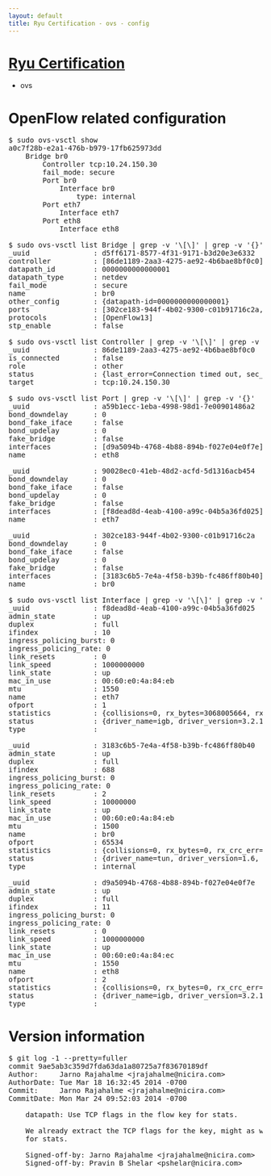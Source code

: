 ```yaml
---
layout: default
title: Ryu Certification - ovs - config
---
```

# [Ryu Certification](http://osrg.github.io/ryu/certification.html)
* ovs 

# OpenFlow related configuration
<pre>
$ sudo ovs-vsctl show
a0c7f28b-e2a1-476b-b979-17fb625973dd
    Bridge br0
        Controller tcp:10.24.150.30
        fail_mode: secure
        Port br0
            Interface br0
                type: internal
        Port eth7
            Interface eth7
        Port eth8
            Interface eth8

$ sudo ovs-vsctl list Bridge | grep -v '\[\]' | grep -v '{}'
_uuid               : d5ff6171-8577-4f31-9171-b3d20e3e6332
controller          : [86de1189-2aa3-4275-ae92-4b6bae8bf0c0]
datapath_id         : 0000000000000001
datapath_type       : netdev
fail_mode           : secure
name                : br0
other_config        : {datapath-id=0000000000000001}
ports               : [302ce183-944f-4b02-9300-c01b91716c2a, 90028ec0-41eb-48d2-acfd-5d1316acb454, a59b1ecc-1eba-4998-98d1-7e00901486a2]
protocols           : [OpenFlow13]
stp_enable          : false

$ sudo ovs-vsctl list Controller | grep -v '\[\]' | grep -v '{}'
_uuid               : 86de1189-2aa3-4275-ae92-4b6bae8bf0c0
is_connected        : false
role                : other
status              : {last_error=Connection timed out, sec_since_disconnect=2, state=CONNECTING}
target              : tcp:10.24.150.30

$ sudo ovs-vsctl list Port | grep -v '\[\]' | grep -v '{}'
_uuid               : a59b1ecc-1eba-4998-98d1-7e00901486a2
bond_downdelay      : 0
bond_fake_iface     : false
bond_updelay        : 0
fake_bridge         : false
interfaces          : [d9a5094b-4768-4b88-894b-f027e04e0f7e]
name                : eth8

_uuid               : 90028ec0-41eb-48d2-acfd-5d1316acb454
bond_downdelay      : 0
bond_fake_iface     : false
bond_updelay        : 0
fake_bridge         : false
interfaces          : [f8dead8d-4eab-4100-a99c-04b5a36fd025]
name                : eth7

_uuid               : 302ce183-944f-4b02-9300-c01b91716c2a
bond_downdelay      : 0
bond_fake_iface     : false
bond_updelay        : 0
fake_bridge         : false
interfaces          : [3183c6b5-7e4a-4f58-b39b-fc486ff80b40]
name                : br0

$ sudo ovs-vsctl list Interface | grep -v '\[\]' | grep -v '{}'
_uuid               : f8dead8d-4eab-4100-a99c-04b5a36fd025
admin_state         : up
duplex              : full
ifindex             : 10
ingress_policing_burst: 0
ingress_policing_rate: 0
link_resets         : 0
link_speed          : 1000000000
link_state          : up
mac_in_use          : 00:60:e0:4a:84:eb
mtu                 : 1550
name                : eth7
ofport              : 1
statistics          : {collisions=0, rx_bytes=3068005664, rx_crc_err=0, rx_dropped=0, rx_errors=0, rx_frame_err=0, rx_over_err=0, rx_packets=72683364, tx_bytes=0, tx_dropped=0, tx_errors=0, tx_packets=0}
status              : {driver_name=igb, driver_version=3.2.10-k, firmware_version=3.10-0}
type                : 

_uuid               : 3183c6b5-7e4a-4f58-b39b-fc486ff80b40
admin_state         : up
duplex              : full
ifindex             : 688
ingress_policing_burst: 0
ingress_policing_rate: 0
link_resets         : 2
link_speed          : 10000000
link_state          : up
mac_in_use          : 00:60:e0:4a:84:eb
mtu                 : 1500
name                : br0
ofport              : 65534
statistics          : {collisions=0, rx_bytes=0, rx_crc_err=0, rx_dropped=0, rx_errors=0, rx_frame_err=0, rx_over_err=0, rx_packets=0, tx_bytes=0, tx_dropped=0, tx_errors=0, tx_packets=0}
status              : {driver_name=tun, driver_version=1.6, firmware_version=N/A}
type                : internal

_uuid               : d9a5094b-4768-4b88-894b-f027e04e0f7e
admin_state         : up
duplex              : full
ifindex             : 11
ingress_policing_burst: 0
ingress_policing_rate: 0
link_resets         : 0
link_speed          : 1000000000
link_state          : up
mac_in_use          : 00:60:e0:4a:84:ec
mtu                 : 1550
name                : eth8
ofport              : 2
statistics          : {collisions=0, rx_bytes=0, rx_crc_err=0, rx_dropped=0, rx_errors=0, rx_frame_err=0, rx_over_err=0, rx_packets=0, tx_bytes=5106358, tx_dropped=0, tx_errors=0, tx_packets=54445}
status              : {driver_name=igb, driver_version=3.2.10-k, firmware_version=3.10-0}
type                : 
</pre>

# Version information
<pre>
$ git log -1 --pretty=fuller
commit 9ae5ab3c359d7fda63da1a80725a7f83670189df
Author:     Jarno Rajahalme &lt;jrajahalme@nicira.com&gt;
AuthorDate: Tue Mar 18 16:32:45 2014 -0700
Commit:     Jarno Rajahalme &lt;jrajahalme@nicira.com&gt;
CommitDate: Mon Mar 24 09:52:03 2014 -0700

    datapath: Use TCP flags in the flow key for stats.
    
    We already extract the TCP flags for the key, might as well use that
    for stats.
    
    Signed-off-by: Jarno Rajahalme &lt;jrajahalme@nicira.com&gt;
    Signed-off-by: Pravin B Shelar &lt;pshelar@nicira.com&gt;
</pre>
